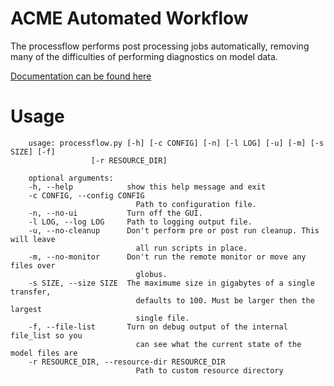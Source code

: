 # ACME Automated Workflow

The processflow performs post processing jobs automatically, removing many of the difficulties of performing 
diagnostics on model data. 

[Documentation can be found here](https://acme-climate.github.io/acme_processflow/docs/html/index.html)


# Usage<a name="usage"></a>

        usage: processflow.py [-h] [-c CONFIG] [-n] [-l LOG] [-u] [-m] [-s SIZE] [-f]
                      [-r RESOURCE_DIR]

        optional arguments:
        -h, --help            show this help message and exit
        -c CONFIG, --config CONFIG
                                Path to configuration file.
        -n, --no-ui           Turn off the GUI.
        -l LOG, --log LOG     Path to logging output file.
        -u, --no-cleanup      Don't perform pre or post run cleanup. This will leave
                                all run scripts in place.
        -m, --no-monitor      Don't run the remote monitor or move any files over
                                globus.
        -s SIZE, --size SIZE  The maximume size in gigabytes of a single transfer,
                                defaults to 100. Must be larger then the largest
                                single file.
        -f, --file-list       Turn on debug output of the internal file_list so you
                                can see what the current state of the model files are
        -r RESOURCE_DIR, --resource-dir RESOURCE_DIR
                                Path to custom resource directory
